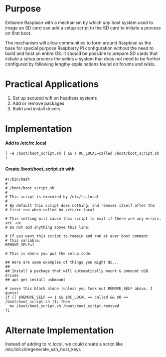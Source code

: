 # Purpose

Enhance Raspbian with a mechanism by which *any* host system used to image an SD card can add a setup script to the SD card to initiate a process on first boot.

The mechanism will allow communities to form around Raspbian as the base for special purpose Raspberry Pi configuration without the need to build and host an entire OS. It should be possible to prepare SD cards that initiate a setup process the yeilds a system that does not need to be further configured by following lengthy explainations found on forums and wikis.

# Practical Applications

1. Set up secured wifi on headless systems
2. Add or remove packages
3. Build and install drivers

# Implementation

#### Add to /etc/rc.local
    [ -e /boot/boot_script.sh ] && ( RC_LOCAL=called /boot/boot_script.sh )

#### Create /boot/boot_script.sh with
    #!/bin/bash                                                                                                                                                                                             
    #
    # /boot/boot_script.sh
    #
    # This script is executed by /etc/rc.local
    #
    # By default this script does nothing, and removes itself after the
    # first run when called by /etc/rc.local

    # This setting will cause this script to exit if there are any errors.
    set -ue
    # Do not add anything above this line.

    # If you want this script to remain and run at ever boot comment
    # this variable.
    REMOVE_SELF=1

    # This is where you put the setup code.
    
    ## Here are some examples of things you might do...
    ##
    ## Install a package that will automatically mount & unmount USB drives
    ## apt-get install usbmount

    # Leave this block alone (unless you took out REMOVE_SELF above, I guess)
    if [[ $REMOVE_SELF == 1 && $RC_LOCAL == called && $0 == /boot/boot_script.sh ]]; then
      mv /boot/boot_script.sh /boot/boot_script.removed
    fi

# Alternate Implementation

Instead of adding to rc.local, we could create a script like /etc/init.d/regenerate_ssh_host_keys
